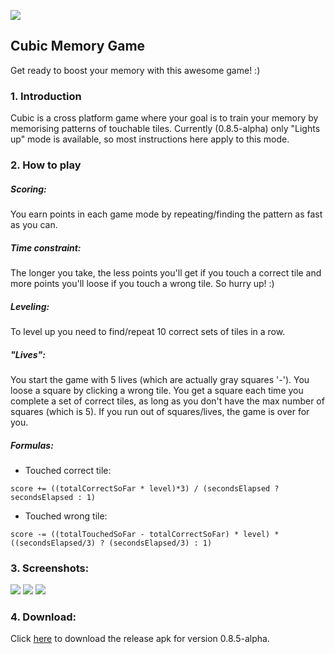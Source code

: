 ![](http://imgur.com/download/rQZsfbp) 
##  Cubic Memory Game

Get ready to boost your memory with this awesome game! :)

### 1. Introduction

Cubic is a cross platform game where your goal is to train your memory by memorising patterns of touchable tiles. Currently (0.8.5-alpha) only "Lights up" mode is available, so most instructions here apply to this mode.

### 2. How to play

##### Scoring:

You earn points in each game mode by repeating/finding the pattern as fast as you can. 

##### Time constraint:

The longer you take, the less points you'll get if you touch a correct tile and more points you'll loose if you touch a wrong tile. So hurry up! :) 

##### Leveling:

To level up you need to find/repeat 10 correct sets of tiles in a row.

##### "Lives":

You start the game with 5 lives (which are actually gray squares '-'). You loose a square by clicking a wrong tile. You get a square each time you complete a set of correct tiles, as long as you don't have the max number of squares (which is 5). If you run out of squares/lives, the game is over for you.

##### Formulas:

* Touched correct tile: 

```score += ((totalCorrectSoFar * level)*3) / (secondsElapsed ? secondsElapsed : 1)```

* Touched wrong tile:

```score -= ((totalTouchedSoFar - totalCorrectSoFar) * level) * ((secondsElapsed/3) ? (secondsElapsed/3) : 1)```

### 3. Screenshots:

![](http://i.imgur.com/6j1Oc3Vm.png)
![](http://i.imgur.com/TX5OsVZm.png)
![](http://i.imgur.com/NL1jgMbm.png)

### 4. Download:

Click [here](https://www.dropbox.com/s/rmhkgpc1os5klu7/Cubic-v0.8.5-alpha-release-signed.apk?dl=0) to download the release apk for version 0.8.5-alpha.

